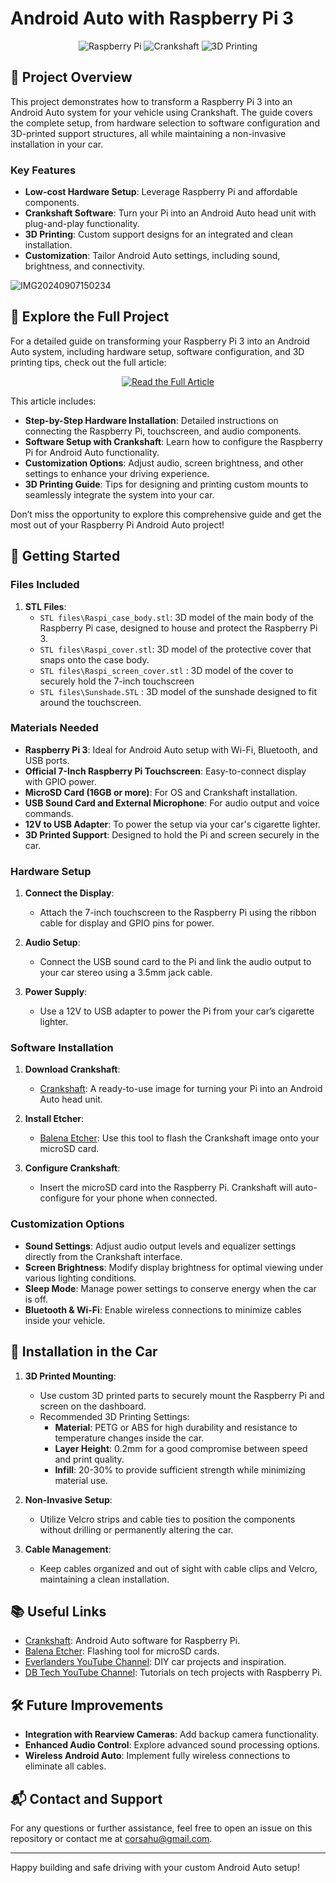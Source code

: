 # Android Auto with Raspberry Pi 3

<p align="center">
    <img src="https://img.shields.io/badge/Platform-Raspberry%20Pi-red?style=for-the-badge&logo=raspberry-pi" alt="Raspberry Pi">
    <img src="https://img.shields.io/badge/Software-Crankshaft-green?style=for-the-badge&logo=android-auto" alt="Crankshaft">
    <img src="https://img.shields.io/badge/3D%20Printing-Support-yellow?style=for-the-badge&logo=autodesk" alt="3D Printing">
</p>

## 📖 Project Overview

This project demonstrates how to transform a Raspberry Pi 3 into an Android Auto system for your vehicle using Crankshaft. The guide covers the complete setup, from hardware selection to software configuration and 3D-printed support structures, all while maintaining a non-invasive installation in your car.

### Key Features

- **Low-cost Hardware Setup**: Leverage Raspberry Pi and affordable components.
- **Crankshaft Software**: Turn your Pi into an Android Auto head unit with plug-and-play functionality.
- **3D Printing**: Custom support designs for an integrated and clean installation.
- **Customization**: Tailor Android Auto settings, including sound, brightness, and connectivity.

![IMG20240907150234](https://github.com/user-attachments/assets/1b422bac-c6b5-4c25-b642-c80aa3f94fd4)

## :link: Explore the Full Project

For a detailed guide on transforming your Raspberry Pi 3 into an Android Auto system, including hardware setup, software configuration, and 3D printing tips, check out the full article:

<p align="center">
    <a href="https://hugotronics.github.io/android-auto-crankshaft-project-diy-installation-with-raspberry-pi-3/" target="_blank">
        <img src="https://img.shields.io/badge/Read%20the%20Full%20Article-%230084ff.svg?style=for-the-badge&logo=read-the-docs" alt="Read the Full Article">
    </a>
</p>

This article includes:

- **Step-by-Step Hardware Installation**: Detailed instructions on connecting the Raspberry Pi, touchscreen, and audio components.
- **Software Setup with Crankshaft**: Learn how to configure the Raspberry Pi for Android Auto functionality.
- **Customization Options**: Adjust audio, screen brightness, and other settings to enhance your driving experience.
- **3D Printing Guide**: Tips for designing and printing custom mounts to seamlessly integrate the system into your car.

Don’t miss the opportunity to explore this comprehensive guide and get the most out of your Raspberry Pi Android Auto project!


## 🚀 Getting Started

### Files Included

1. **STL Files**:
    - `STL files\Raspi_case_body.stl`: 3D model of the main body of the Raspberry Pi case, designed to house and protect the Raspberry Pi 3.
    - `STL files\Raspi_cover.stl`: 3D model of the protective cover that snaps onto the case body.
    - `STL files\Raspi_screen_cover.stl` : 3D model of the cover to securely hold the 7-inch touchscreen
    - `STL files\Sunshade.STL` : 3D model of the sunshade designed to fit around the touchscreen.

### Materials Needed

- **Raspberry Pi 3**: Ideal for Android Auto setup with Wi-Fi, Bluetooth, and USB ports.
- **Official 7-Inch Raspberry Pi Touchscreen**: Easy-to-connect display with GPIO power.
- **MicroSD Card (16GB or more)**: For OS and Crankshaft installation.
- **USB Sound Card and External Microphone**: For audio output and voice commands.
- **12V to USB Adapter**: To power the setup via your car's cigarette lighter.
- **3D Printed Support**: Designed to hold the Pi and screen securely in the car.

### Hardware Setup

1. **Connect the Display**:
   - Attach the 7-inch touchscreen to the Raspberry Pi using the ribbon cable for display and GPIO pins for power.
   
2. **Audio Setup**:
   - Connect the USB sound card to the Pi and link the audio output to your car stereo using a 3.5mm jack cable.
   
3. **Power Supply**:
   - Use a 12V to USB adapter to power the Pi from your car’s cigarette lighter.

### Software Installation

1. **Download Crankshaft**:
   - [Crankshaft](https://getcrankshaft.com): A ready-to-use image for turning your Pi into an Android Auto head unit.

2. **Install Etcher**:
   - [Balena Etcher](https://www.balena.io/etcher): Use this tool to flash the Crankshaft image onto your microSD card.
 
3. **Configure Crankshaft**:
   - Insert the microSD card into the Raspberry Pi. Crankshaft will auto-configure for your phone when connected.

### Customization Options

- **Sound Settings**: Adjust audio output levels and equalizer settings directly from the Crankshaft interface.
- **Screen Brightness**: Modify display brightness for optimal viewing under various lighting conditions.
- **Sleep Mode**: Manage power settings to conserve energy when the car is off.
- **Bluetooth & Wi-Fi**: Enable wireless connections to minimize cables inside your vehicle.

## 🧰 Installation in the Car

1. **3D Printed Mounting**:
   - Use custom 3D printed parts to securely mount the Raspberry Pi and screen on the dashboard.
   - Recommended 3D Printing Settings:
     - **Material**: PETG or ABS for high durability and resistance to temperature changes inside the car.
     - **Layer Height**: 0.2mm for a good compromise between speed and print quality.
     - **Infill**: 20-30% to provide sufficient strength while minimizing material use.

2. **Non-Invasive Setup**:
   - Utilize Velcro strips and cable ties to position the components without drilling or permanently altering the car.

3. **Cable Management**:
   - Keep cables organized and out of sight with cable clips and Velcro, maintaining a clean installation.

## 📚 Useful Links

- [Crankshaft](https://getcrankshaft.com/): Android Auto software for Raspberry Pi.
- [Balena Etcher](https://etcher.balena.io/): Flashing tool for microSD cards.
- [Everlanders YouTube Channel](https://www.youtube.com/c/Everlanders): DIY car projects and inspiration.
- [DB Tech YouTube Channel](https://www.youtube.com/channel/UCVy16RS5eEDh8anP8j94G2A): Tutorials on tech projects with Raspberry Pi.

## 🛠️ Future Improvements

- **Integration with Rearview Cameras**: Add backup camera functionality.
- **Enhanced Audio Control**: Explore advanced sound processing options.
- **Wireless Android Auto**: Implement fully wireless connections to eliminate all cables.

## 📬 Contact and Support

For any questions or further assistance, feel free to open an issue on this repository or contact me at [corsahu@gmail.com](mailto:corsahu@gmail.com).

---

Happy building and safe driving with your custom Android Auto setup!
